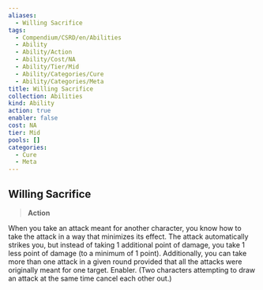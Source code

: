 ```yaml
---
aliases:
  - Willing Sacrifice
tags:
  - Compendium/CSRD/en/Abilities
  - Ability
  - Ability/Action
  - Ability/Cost/NA
  - Ability/Tier/Mid
  - Ability/Categories/Cure
  - Ability/Categories/Meta
title: Willing Sacrifice
collection: Abilities
kind: Ability
action: true
enabler: false
cost: NA
tier: Mid
pools: []
categories:
  - Cure
  - Meta
---
```

## Willing Sacrifice    
>**Action**  
    
When you take an attack meant for another character, you know how to take the attack in a way that minimizes its effect. The attack automatically strikes you, but instead of taking 1 additional point of damage, you take 1 less point of damage (to a minimum of 1 point). Additionally, you can take more than one attack in a given round provided that all the attacks were originally meant for one target. Enabler. (Two characters attempting to draw an attack at the same time cancel each other out.)